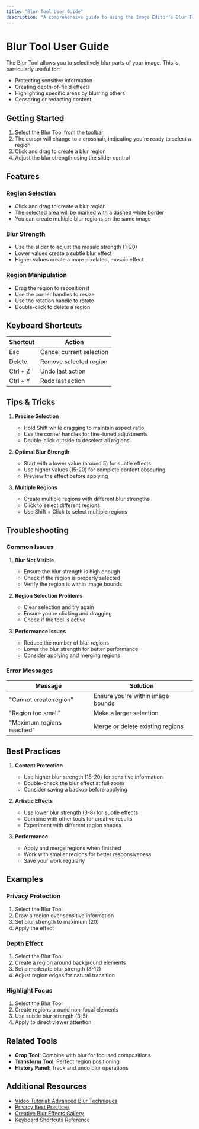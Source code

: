 ```yaml
---
title: "Blur Tool User Guide"
description: "A comprehensive guide to using the Image Editor's Blur Tool"
---
```


# Blur Tool User Guide

The Blur Tool allows you to selectively blur parts of your image. This is particularly useful for:
- Protecting sensitive information
- Creating depth-of-field effects
- Highlighting specific areas by blurring others
- Censoring or redacting content

## Getting Started

1. Select the Blur Tool from the toolbar
2. The cursor will change to a crosshair, indicating you're ready to select a region
3. Click and drag to create a blur region
4. Adjust the blur strength using the slider control

## Features

### Region Selection
- Click and drag to create a blur region
- The selected area will be marked with a dashed white border
- You can create multiple blur regions on the same image

### Blur Strength
- Use the slider to adjust the mosaic strength (1-20)
- Lower values create a subtle blur effect
- Higher values create a more pixelated, mosaic effect

### Region Manipulation
- Drag the region to reposition it
- Use the corner handles to resize
- Use the rotation handle to rotate
- Double-click to delete a region

## Keyboard Shortcuts

| Shortcut | Action |
|----------|---------|
| Esc | Cancel current selection |
| Delete | Remove selected region |
| Ctrl + Z | Undo last action |
| Ctrl + Y | Redo last action |

## Tips & Tricks

1. **Precise Selection**
   - Hold Shift while dragging to maintain aspect ratio
   - Use the corner handles for fine-tuned adjustments
   - Double-click outside to deselect all regions

2. **Optimal Blur Strength**
   - Start with a lower value (around 5) for subtle effects
   - Use higher values (15-20) for complete content obscuring
   - Preview the effect before applying

3. **Multiple Regions**
   - Create multiple regions with different blur strengths
   - Click to select different regions
   - Use Shift + Click to select multiple regions

## Troubleshooting

### Common Issues

1. **Blur Not Visible**
   - Ensure the blur strength is high enough
   - Check if the region is properly selected
   - Verify the region is within image bounds

2. **Region Selection Problems**
   - Clear selection and try again
   - Ensure you're clicking and dragging
   - Check if the tool is active

3. **Performance Issues**
   - Reduce the number of blur regions
   - Lower the blur strength for better performance
   - Consider applying and merging regions

### Error Messages

| Message | Solution |
|---------|----------|
| "Cannot create region" | Ensure you're within image bounds |
| "Region too small" | Make a larger selection |
| "Maximum regions reached" | Merge or delete existing regions |

## Best Practices

1. **Content Protection**
   - Use higher blur strength (15-20) for sensitive information
   - Double-check the blur effect at full zoom
   - Consider saving a backup before applying

2. **Artistic Effects**
   - Use lower blur strength (3-8) for subtle effects
   - Combine with other tools for creative results
   - Experiment with different region shapes

3. **Performance**
   - Apply and merge regions when finished
   - Work with smaller regions for better responsiveness
   - Save your work regularly

## Examples

### Privacy Protection
1. Select the Blur Tool
2. Draw a region over sensitive information
3. Set blur strength to maximum (20)
4. Apply the effect

### Depth Effect
1. Select the Blur Tool
2. Create a region around background elements
3. Set a moderate blur strength (8-12)
4. Adjust region edges for natural transition

### Highlight Focus
1. Select the Blur Tool
2. Create regions around non-focal elements
3. Use subtle blur strength (3-5)
4. Apply to direct viewer attention

## Related Tools

- **Crop Tool**: Combine with blur for focused compositions
- **Transform Tool**: Perfect region positioning
- **History Panel**: Track and undo blur operations

## Additional Resources

- [Video Tutorial: Advanced Blur Techniques](#)
- [Privacy Best Practices](#)
- [Creative Blur Effects Gallery](#)
- [Keyboard Shortcuts Reference](#)
